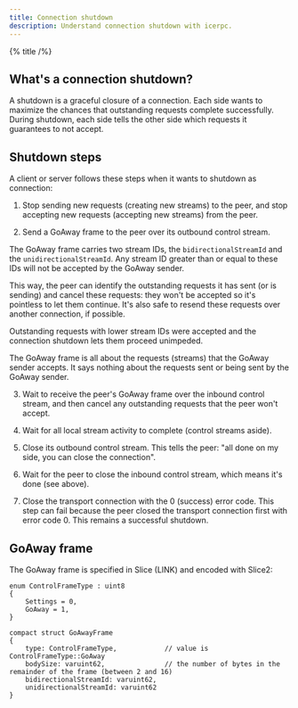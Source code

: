 ```yaml
---
title: Connection shutdown
description: Understand connection shutdown with icerpc.
---
```


{% title /%}

## What's a connection shutdown?

A shutdown is a graceful closure of a connection. Each side wants to maximize the chances that outstanding requests
complete successfully. During shutdown, each side tells the other side which requests it guarantees to not accept.

## Shutdown steps

A client or server follows these steps when it wants to shutdown as connection:

1. Stop sending new requests (creating new streams) to the peer, and stop accepting new requests (accepting new streams)
from the peer.

2. Send a GoAway frame to the peer over its outbound control stream.

The GoAway frame carries two stream IDs, the `bidirectionalStreamId` and the `unidirectionalStreamId`. Any stream ID
greater than or equal to these IDs will not be accepted by the GoAway sender.

This way, the peer can identify the outstanding requests it has sent (or is sending) and cancel these requests: they
won't be accepted so it's pointless to let them continue. It's also safe to resend these requests over another
connection, if possible.

Outstanding requests with lower stream IDs were accepted and the connection shutdown lets them proceed unimpeded.

The GoAway frame is all about the requests (streams) that the GoAway sender accepts. It says nothing about the requests
sent or being sent by the GoAway sender.

3. Wait to receive the peer's GoAway frame over the inbound control stream, and then cancel any outstanding requests
that the peer won't accept.

4. Wait for all local stream activity to complete (control streams aside).

5. Close its outbound control stream. This tells the peer: "all done on my side, you can close the connection".

6. Wait for the peer to close the inbound control stream, which means it's done (see above).

7. Close the transport connection with the 0 (success) error code.
This step can fail because the peer closed the transport connection first with error code 0. This remains a successful
shutdown.

## GoAway frame

The GoAway frame is specified in Slice (LINK) and encoded with Slice2:
```slice
enum ControlFrameType : uint8
{
    Settings = 0,
    GoAway = 1,
}

compact struct GoAwayFrame
{
    type: ControlFrameType,            // value is ControlFrameType::GoAway
    bodySize: varuint62,               // the number of bytes in the remainder of the frame (between 2 and 16)
    bidirectionalStreamId: varuint62,
    unidirectionalStreamId: varuint62
}
```
